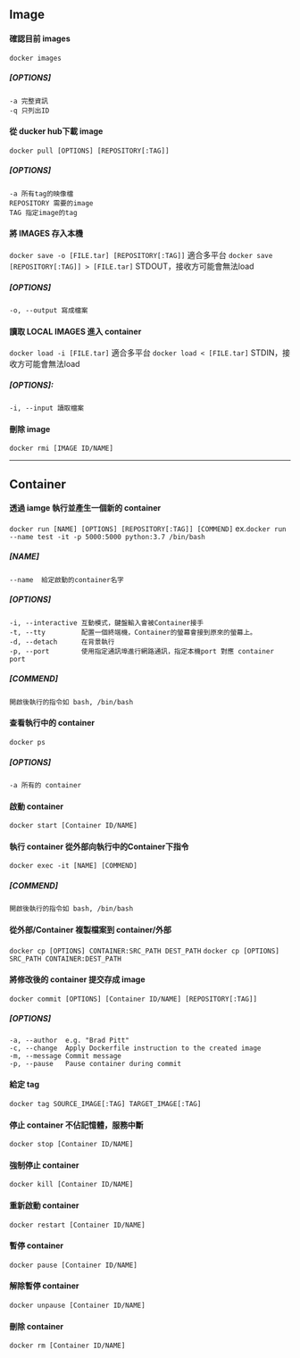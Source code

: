 
## Image

#### 確認目前 images
`docker images`
##### [OPTIONS]
```
-a 完整資訊
-q 只列出ID  
```

#### 從 ducker hub下載 image
`docker pull [OPTIONS] [REPOSITORY[:TAG]]`
#####  [OPTIONS]
```
-a 所有tag的映像檔
REPOSITORY 需要的image
TAG 指定image的tag
```

#### 將 IMAGES 存入本機
`docker save -o [FILE.tar] [REPOSITORY[:TAG]]` 適合多平台
`docker save [REPOSITORY[:TAG]] > [FILE.tar]` STDOUT，接收方可能會無法load
##### [OPTIONS]
```
-o, --output 寫成檔案
```
#### 讀取 LOCAL IMAGES 進入 container
`docker load -i [FILE.tar]` 適合多平台
`docker load < [FILE.tar]` STDIN，接收方可能會無法load

##### [OPTIONS]:
```
-i, --input 讀取檔案
```

#### 刪除 image
`docker rmi [IMAGE ID/NAME]`
******
## Container

#### 透過 iamge 執行並產生一個新的 container
`docker run [NAME] [OPTIONS] [REPOSITORY[:TAG]] [COMMEND]`
ex.`docker run --name test -it -p 5000:5000 python:3.7 /bin/bash`
##### [NAME]
```
--name  給定啟動的container名字
```

##### [OPTIONS]
```
-i, --interactive 互動模式，鍵盤輸入會被Container接手
-t, --tty         配置一個終端機，Container的螢幕會接到原來的螢幕上。
-d, --detach      在背景執行
-p, --port        使用指定通訊埠進行網路通訊，指定本機port 對應 container port
```
##### [COMMEND]
```
開啟後執行的指令如 bash, /bin/bash
```
#### 查看執行中的 container
`docker ps`
##### [OPTIONS]
```
-a 所有的 container
```

#### 啟動 container
`docker start [Container ID/NAME]`

#### 執行 container 從外部向執行中的Container下指令
`docker exec -it [NAME] [COMMEND]`
##### [COMMEND]
```
開啟後執行的指令如 bash, /bin/bash
```

#### 從外部/Container 複製檔案到 container/外部
`docker cp [OPTIONS] CONTAINER:SRC_PATH DEST_PATH`
`docker cp [OPTIONS] SRC_PATH CONTAINER:DEST_PATH`

#### 將修改後的 container 提交存成 image
`docker commit [OPTIONS] [Container ID/NAME] [REPOSITORY[:TAG]]`
##### [OPTIONS]
```
-a, --author  e.g. "Brad Pitt"
-c, --change  Apply Dockerfile instruction to the created image
-m, --message Commit message
-p, --pause   Pause container during commit
```

#### 給定 tag
`docker tag SOURCE_IMAGE[:TAG] TARGET_IMAGE[:TAG]`

#### 停止 container 不佔記憶體，服務中斷
`docker stop [Container ID/NAME]`

#### 強制停止 container
`docker kill [Container ID/NAME]`

#### 重新啟動 container
`docker restart [Container ID/NAME]`

#### 暫停 container
`docker pause [Container ID/NAME]`

#### 解除暫停 container
`docker unpause [Container ID/NAME]`

#### 刪除 container
`docker rm [Container ID/NAME]`
